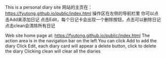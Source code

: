 This is a personal diary site
网站的主页在：<https://fyutong.github.io/public/index.html>
操作区在左侧的导航栏里
你可以点击Add来添加日记
点击Edit，每个日记卡会出现一个删除按钮，点击可以删除日记
点击clean会清除所有日记

Web site home page at: https://fyutong.github.io/public/index.html
The action area is in the navigation bar on the left
You can click Add to add the diary
Click Edit, each diary card will appear a delete button, click to delete the diary
Clicking clean will clear all the diaries

